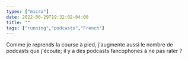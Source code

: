 ```yaml
---
types: ["micro"]
date: 2022-06-29T19:32:02-04:00
title: ""
tags: ["running","podcasts","French"]
---
```

Comme je reprends la course à pied, j'augmente aussi le nombre de podcasts que j'écoute; il y a des podcasts fancophones à ne pas rater ?
